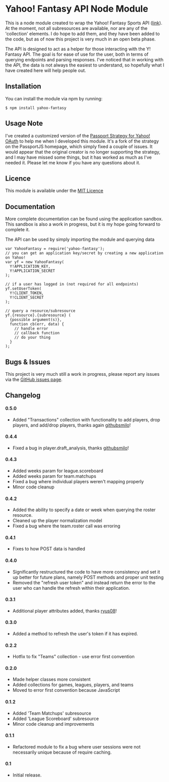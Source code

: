 Yahoo! Fantasy API Node Module
======

This is a node module created to wrap the Yahoo! Fantasy Sports API ([link](https://developer.yahoo.com/fantasysports/guide/index.html)). At the moment, not all subresources are available, nor are any of the 'collection' elements. I do hope to add them, and they have been added to the code, but as of now this project is very much in an open beta phase.

The API is designed to act as a helper for those interacting with the Y! Fantasy API. The goal is for ease of use for the user, both in terms of querying endpoints and parsing responses. I've noticed that in working with the API, the data is not always the easiest to understand, so hopefully what I have created here will help people out.

Installation
-------
You can install the module via npm by running:

    $ npm install yahoo-fantasy

Usage Note
-------
I've created a customized version of the [Passport Strategy for Yahoo! OAuth](https://github.com/whatadewitt/passport-yahoo-oauth) to help me when I developed this module. It's a fork of the strategy on the PassportJS homepage, which simply fixed a couple of issues. It would appear that the original creator is no longer supporting the strategy, and I may have missed some things, but it has worked as much as I've needed it. Please let me know if you have any questions about it.

Licence
-------
This module is available under the [MIT Licence](http://opensource.org/licenses/MIT)

Documentation
-------
More complete documentation can be found using the application sandbox. This sandbox is also a work in progress, but it is my hope going forward to complete it.

The API can be used by simply importing the module and querying data

    var YahooFantasy = require('yahoo-fantasy');
    // you can get an application key/secret by creating a new application on Yahoo!
    var yf = new YahooFantasy(
      Y!APPLICATION_KEY,
      Y!APPLICATION_SECRET
    );

    // if a user has logged in (not required for all endpoints)
    yf.setUserToken(
      Y!CLIENT_TOKEN,
      Y!CLIENT_SECRET
    );

    // query a resource/subresource
    yf.{resource}.{subresource} (
      {possible argument(s)},
      function cb(err, data) {
        // handle error
        // callback function
        // do your thing
      }
    );

Bugs & Issues
-------
This project is very much still a work in progress, please report any issues via the [GitHub issues page](https://github.com/whatadewitt/yfsapi/issues).

Changelog
-------

#### 0.5.0
  * Added "Transactions" collection with functionality to add players, drop players, and add/drop players, thanks again [githubsmilo](https://github.com/githubsmilo)!

#### 0.4.4
  * Fixed a bug in player.draft_analysis, thanks [githubsmilo](https://github.com/githubsmilo)!

#### 0.4.3
  * Added weeks param for league.scoreboard
  * Added weeks param for team.matchups
  * Fixed a bug where individual players weren't mapping properly
  * Minor code cleanup

#### 0.4.2
  * Added the ability to specify a date or week when querying the roster resource.
  * Cleaned up the player normalization model
  * Fixed a bug where the team.roster call was erroring

#### 0.4.1
  * Fixes to how POST data is handled

#### 0.4.0
  * Significantly restructured the code to have more consistency and set it up better for future plans, namely POST methods and proper unit testing
  * Removed the "refresh user token" and instead return the error to the user who can handle the refresh within their application. 

#### 0.3.1
  * Additional player attributes added, thanks [ryus08](https://github.com/ryus08)!

#### 0.3.0
  * Added a method to refresh the user's token if it has expired.

#### 0.2.2
  * Hotfix to fix "Teams" collection - use error first convention

#### 0.2.0
  * Made helper classes more consistent
  * Added collections for games, leagues, players, and teams
  * Moved to error first convention because JavaScript

#### 0.1.2
  * Added 'Team Matchups' subresource
  * Added 'League Scoreboard' subresource
  * Minor code cleanup and improvements

#### 0.1.1
  * Refactored module to fix a bug where user sessions were not necessarily unique because of require caching.

#### 0.1
  * Initial release.

